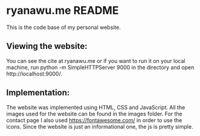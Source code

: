 # ryanawu.me README
This is the code base of my personal website.

## Viewing the website:
You can see the cite at ryanawu.me or if you want to run it on your local machine, run python -m SimpleHTTPServer 9000 in the directory and open http://localhost:9000/.

## Implementation:
The website was implemented using HTML, CSS and JavaScript.
All the images used for the website can be found in the images folder.
For the contact page I also used https://fontawesome.com/ in order to use the icons.
Since the website is just an informational one, the js is pretty simple.
